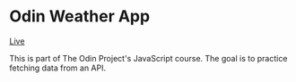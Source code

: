 # Odin Weather App

[Live](https://educanales.github.io/odin-weather-app/)

This is part of The Odin Project's JavaScript course.
The goal is to practice fetching data from an API.